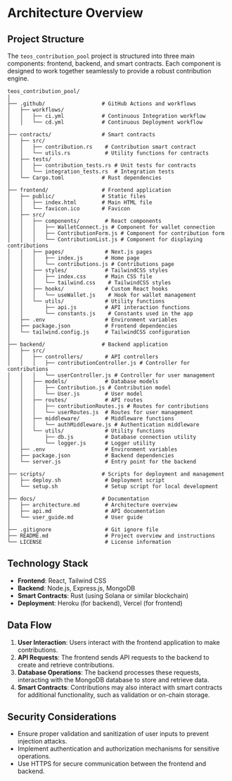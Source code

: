 # Architecture Overview

## Project Structure

The `teos_contribution_pool` project is structured into three main components: frontend, backend, and smart contracts. Each component is designed to work together seamlessly to provide a robust contribution engine.

```
teos_contribution_pool/
│
├── .github/                  # GitHub Actions and workflows
│   ├── workflows/
│   │   ├── ci.yml            # Continuous Integration workflow
│   │   └── cd.yml            # Continuous Deployment workflow
│
├── contracts/                # Smart contracts
│   ├── src/
│   │   ├── contribution.rs    # Contribution smart contract
│   │   └── utils.rs           # Utility functions for contracts
│   ├── tests/
│   │   ├── contribution_tests.rs # Unit tests for contracts
│   │   └── integration_tests.rs  # Integration tests
│   └── Cargo.toml            # Rust dependencies
│
├── frontend/                 # Frontend application
│   ├── public/               # Static files
│   │   ├── index.html        # Main HTML file
│   │   └── favicon.ico       # Favicon
│   ├── src/
│   │   ├── components/        # React components
│   │   │   ├── WalletConnect.js # Component for wallet connection
│   │   │   ├── ContributionForm.js # Component for contribution form
│   │   │   └── ContributionList.js # Component for displaying contributions
│   │   ├── pages/             # Next.js pages
│   │   │   ├── index.js       # Home page
│   │   │   └── contributions.js # Contributions page
│   │   ├── styles/            # TailwindCSS styles
│   │   │   ├── index.css      # Main CSS file
│   │   │   └── tailwind.css    # TailwindCSS styles
│   │   ├── hooks/             # Custom React hooks
│   │   │   └── useWallet.js    # Hook for wallet management
│   │   └── utils/             # Utility functions
│   │       ├── api.js         # API interaction functions
│   │       └── constants.js    # Constants used in the app
│   ├── .env                   # Environment variables
│   ├── package.json           # Frontend dependencies
│   └── tailwind.config.js     # TailwindCSS configuration
│
├── backend/                  # Backend application
│   ├── src/
│   │   ├── controllers/       # API controllers
│   │   │   ├── contributionController.js # Controller for contributions
│   │   │   └── userController.js # Controller for user management
│   │   ├── models/            # Database models
│   │   │   ├── Contribution.js # Contribution model
│   │   │   └── User.js        # User model
│   │   ├── routes/            # API routes
│   │   │   ├── contributionRoutes.js # Routes for contributions
│   │   │   └── userRoutes.js  # Routes for user management
│   │   ├── middleware/        # Middleware functions
│   │   │   └── authMiddleware.js # Authentication middleware
│   │   └── utils/             # Utility functions
│   │       ├── db.js          # Database connection utility
│   │       └── logger.js      # Logger utility
│   ├── .env                   # Environment variables
│   ├── package.json           # Backend dependencies
│   └── server.js              # Entry point for the backend
│
├── scripts/                  # Scripts for deployment and management
│   ├── deploy.sh              # Deployment script
│   └── setup.sh               # Setup script for local development
│
├── docs/                     # Documentation
│   ├── architecture.md        # Architecture overview
│   ├── api.md                 # API documentation
│   └── user_guide.md          # User guide
│
├── .gitignore                 # Git ignore file
├── README.md                  # Project overview and instructions
└── LICENSE                    # License information
```

## Technology Stack

- **Frontend**: React, Tailwind CSS
- **Backend**: Node.js, Express.js, MongoDB
- **Smart Contracts**: Rust (using Solana or similar blockchain)
- **Deployment**: Heroku (for backend), Vercel (for frontend)

## Data Flow

1. **User  Interaction**: Users interact with the frontend application to make contributions.
2. **API Requests**: The frontend sends API requests to the backend to create and retrieve contributions.
3. **Database Operations**: The backend processes these requests, interacting with the MongoDB database to store and retrieve data.
4. **Smart Contracts**: Contributions may also interact with smart contracts for additional functionality, such as validation or on-chain storage.

## Security Considerations

- Ensure proper validation and sanitization of user inputs to prevent injection attacks.
- Implement authentication and authorization mechanisms for sensitive operations.
- Use HTTPS for secure communication between the frontend and backend.
